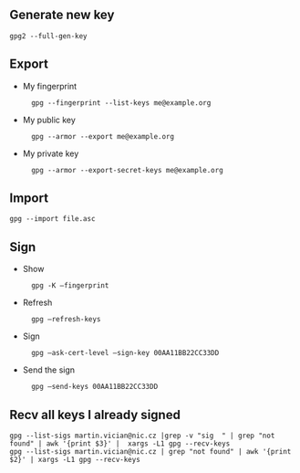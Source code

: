 ## Generate new key

	gpg2 --full-gen-key


## Export

- My fingerprint

		gpg --fingerprint --list-keys me@example.org

- My public key

		gpg --armor --export me@example.org

- My private key

		gpg --armor --export-secret-keys me@example.org

## Import

	gpg --import file.asc

## Sign

- Show

		gpg -K –fingerprint

- Refresh

		gpg –refresh-keys

- Sign

		gpg –ask-cert-level –sign-key 00AA11BB22CC33DD

- Send the sign

		gpg –send-keys 00AA11BB22CC33DD

## Recv all keys I already signed

	gpg --list-sigs martin.vician@nic.cz |grep -v "sig  " | grep "not found" | awk '{print $3}' |  xargs -L1 gpg --recv-keys
	gpg --list-sigs martin.vician@nic.cz | grep "not found" | awk '{print $2}' | xargs -L1 gpg --recv-keys
